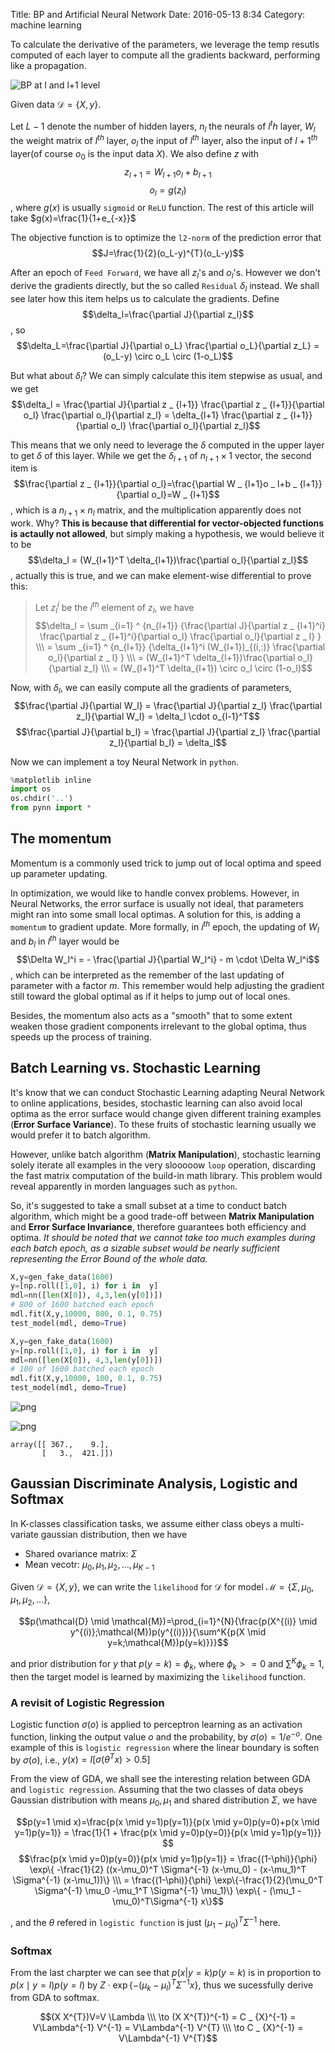 Title: BP and Artificial Neural Network
Date: 2016-05-13 8:34
Category: machine learning

To calculate the derivative of the parameters, we leverage the temp resutls computed of each layer to compute all the gradients backward, performing like a propagation.

![BP at `l` and `l+1` level](./layer-l.png)

Given data $\mathcal{D}=\{X,y\}$.
  
Let $L-1$ denote the number of hidden layers, $n_l$ the neurals of $l^th$ layer, $W_l$ the weight matrix of $l^{th}$ layer, $o_l$ the input of $l^{th}$ layer, also the input of ${l+1}^{th}$ layer(of course $o_0$ is the input data $X$). We also define $z$ with
$$z _ {l+1}=W _ {l+1}o _ l+b _ {l+1}$$
$$o _ l=g(z _ l)$$
, where $g(x)$ is usually `sigmoid` or `ReLU` function. The rest of this article will take $g(x)=\frac{1}{1+e_{-x}}$

The objective function is to optimize the `l2-norm` of the prediction error that
$$J=\frac{1}{2}(o_L-y)^{T}(o_L-y)$$

After an epoch of `Feed Forward`, we have all $z_l$'s and $o_l$'s. However we don't derive the gradients directly, but the so called `Residual` $\delta_l$ instead. We shall see later how this item helps us to calculate the gradients. Define 
$$\delta_l=\frac{\partial J}{\partial z_l}$$
, so
$$\delta_L=\frac{\partial J}{\partial o_L} \frac{\partial o_L}{\partial z_L} = (o_L-y) \circ o_L \circ (1-o_L)$$
  
But what about $\delta_l$? We can simply calculate this item stepwise as usual, and we get
$$\delta_l = \frac{\partial J}{\partial z _ {l+1}} \frac{\partial z _ {l+1}}{\partial o_l} \frac{\partial o_l}{\partial z_l} = \delta_{l+1} \frac{\partial z _ {l+1}}{\partial o_l} \frac{\partial o_l}{\partial z_l}$$
  
This means that we only need to leverage the $\delta$ computed in the upper layer to get $\delta$ of this layer. While we get the $\delta_{l+1}$ of $n_{l+1}\times 1$ vector, the second item is
$$\frac{\partial z _ {l+1}}{\partial o_l}=\frac{\partial W _ {l+1}o _ l+b _ {l+1}}{\partial o_l}=W _ {l+1}$$
, which is a $n_{l+1}\times n_l$ matrix, and the multiplication apparently does not work. Why? **This is because that differential for vector-objected functions is actaully not allowed**, but simply making a hypothesis, we would believe it to be
$$\delta_l = (W_{l+1}^T \delta_{l+1})\frac{\partial o_l}{\partial z_l}$$
, actually this is true, and we can make element-wise differential to prove this:

>Let $z_l^i$ be the $i^{th}$ element of $z_l$, we have
$$\delta_l = \sum _{i=1} ^ {n_{l+1}} {\frac{\partial J}{\partial z _ {l+1}^i} \frac{\partial z _ {l+1}^i}{\partial o_l} \frac{\partial o_l}{\partial z _ l} } \\\
= \sum _{i=1} ^ {n_{l+1}} {\delta_{l+1}^i (W_{l+1})_{(i,:)} \frac{\partial o_l}{\partial z _ l} } \\\
= (W_{l+1}^T \delta_{l+1})\frac{\partial o_l}{\partial z_l} \\\
= (W_{l+1}^T \delta_{l+1}) \circ o_l \circ (1-o_l)$$

Now, with $\delta_l$, we can easily compute all the gradients of parameters,
$$\frac{\partial J}{\partial W_l} = \frac{\partial J}{\partial z_l} \frac{\partial z_l}{\partial W_l} = \delta_l \cdot o_{l-1}^T$$
$$\frac{\partial J}{\partial b_l} = \frac{\partial J}{\partial z_l} \frac{\partial z_l}{\partial b_l} = \delta_l$$
  
Now we can implement a toy Neural Network in `python`.


```python
%matplotlib inline
import os
os.chdir('..')
from pynn import *
```

## The momentum
Momentum is a commonly used trick to jump out of local optima and speed up parameter updating.
  
In optimization, we would like to handle convex problems. However, in Neural Networks, the error surface is usually not ideal, that parameters might ran into some small local optimas. A solution for this, is adding a `momentum` to gradient update. More formally, in $i^{th}$ epoch, the updating of $W_l$ and $b_l$ in $l^{th}$ layer would be
$$\Delta W_l^i = - \frac{\partial J}{\partial W_l^i} - m \cdot \Delta W_l^i$$
, which can be interpreted as the remember of the last updating of parameter with a factor $m$. This remember would help adjusting the gradient still toward the global optimal as if it helps to jump out of local ones.
  
Besides, the momentum also acts as a "smooth" that to some extent weaken those gradient components irrelevant to the global optima, thus speeds up the process of training.

## Batch Learning vs. Stochastic Learning
It's know that we can conduct Stochastic Learning adapting Neural Network to online applications, besides, stochastic learning can also avoid local optima as the error surface would change given different training examples (**Error Surface Variance**). To these fruits of stochastic learning usually we would prefer it to batch algorithm.
  
However, unlike batch algorithm (**Matrix Manipulation**), stochastic learning solely iterate all examples in the very slooooow `loop` operation, discarding the fast matrix computation of the build-in math library. This problem would reveal apparently in morden languages such as `python`.
  
So, it's suggested to take a small subset at a time to conduct batch algorithm, which might be a good trade-off between **Matrix Manipulation** and **Error Surface Invariance**, therefore guarantees both efficiency and optima. *It should be noted that we cannot take too much examples during each batch epoch, as a sizable subset would be nearly sufficient representing the Error Bound of the whole data.*


```python
X,y=gen_fake_data(1600)
y=[np.roll([1,0], i) for i in  y]
mdl=nn([len(X[0]), 4,3,len(y[0])])
# 800 of 1600 batched each epoch
mdl.fit(X,y,10000, 800, 0.1, 0.75)
test_model(mdl, demo=True)

X,y=gen_fake_data(1600)
y=[np.roll([1,0], i) for i in  y]
mdl=nn([len(X[0]), 4,3,len(y[0])])
# 100 of 1600 batched each epoch
mdl.fit(X,y,10000, 100, 0.1, 0.75)
test_model(mdl, demo=True)
```


![png](output_4_0.png)



![png](output_4_1.png)





    array([[ 367.,    9.],
           [   3.,  421.]])



## Gaussian Discriminate Analysis, Logistic and Softmax
In K-classes classification tasks, we assume either class obeys a multi-variate gaussian distribution, then we have

- Shared ovariance matrix: $\Sigma$
- Mean vecotr: $\mu_0,\mu_1, \mu_2, \ldots, \mu_{K-1}$

Given $\mathcal{D} = \{X,y\}$, we can write the `likelihood` for $\mathcal{D}$ for model $\mathcal{M}=\{\Sigma, \mu_0,\mu_1, \mu_2, \ldots\}$,

$$p(\mathcal{D} \mid \mathcal{M})=\prod_{i=1}^{N}{\frac{p(X^{(i)} \mid y^{(i)};\mathcal{M})p(y^{(i)})}{\sum^K{p(X \mid y=k;\mathcal{M})p(y=k)}}}$$

and prior distribution for $y$ that $p(y=k)=\phi_k$, where $\phi_k>=0$ and $\sum^K{\phi_k}=1$, then the target model is learned by maximizing the `likelihood` function.

### A revisit of Logistic Regression
Logistic function $\sigma(o)$ is applied to perceptron learning as an activation function, linking the output value $o$ and the probability, by $\sigma(o)=1/e^{-o}$. One example of this is `logistic regression` where the linear boundary is soften by $\sigma(o)$, i.e., $y(x)=I[\sigma(\theta^T x)>0.5]$
  
From the view of GDA, we shall see the interesting relation between GDA and `logistic regression`. Assuming that the two classes of data obeys Gaussian distribution with means $\mu_0, \mu_1$ and shared distribution $\Sigma$, we have

$$p(y=1 \mid x)=\frac{p(x \mid y=1)p(y=1)}{p(x \mid y=0)p(y=0)+p(x \mid y=1)p(y=1)} = \frac{1}{1 + \frac{p(x \mid y=0)p(y=0)}{p(x \mid y=1)p(y=1)}} $$
$$\frac{p(x \mid y=0)p(y=0)}{p(x \mid y=1)p(y=1)}
= \frac{(1-\phi)}{\phi} \exp\{ -\frac{1}{2} ((x-\mu_0)^T \Sigma^{-1} (x-\mu_0) - (x-\mu_1)^T \Sigma^{-1} (x-\mu_1))\} \\\
= \frac{(1-\phi)}{\phi} \exp\{-\frac{1}{2}(\mu_0^T \Sigma^{-1} \mu_0 -\mu_1^T \Sigma^{-1} \mu_1)\} \exp\{ - (\mu_1 - \mu_0)^T\Sigma^{-1} x\}$$

, and the $\theta$ refered in `logistic function` is just $(\mu_1 - \mu_0)^T\Sigma^{-1}$ here.
### Softmax
From the last charpter we can see that $p(x|y=k)p(y=k)$ is in proportion to $p(x \mid y=l)p(y=l)$ by $Z \cdot \exp\{ - (\mu_k - \mu_l)^T\Sigma^{-1} x \}$, thus we sucessfully derive from GDA to softmax.

$$(X X^{T})V=V \Lambda \\\
\to (X X^{T})^{-1} = C _ {X}^{-1} = V\Lambda^{-1} V^{-1} = V\Lambda^{-1} V^{T} \\\
\to C _ {X}^{-1} = V\Lambda^{-1} V^{T}$$


```python

```
